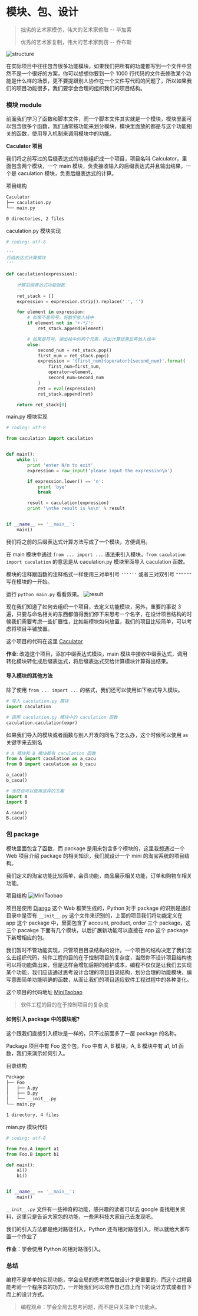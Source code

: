 # 模块、包、设计

> 拙劣的艺术家模仿，伟大的艺术家偷取 -- 毕加索
>
> 优秀的艺术家复制，伟大的艺术家剽窃 -- 乔布斯

![structure](http://cdn.defcoding.com/8FFAC79A-AEF9-43AA-B17E-7D4EB6C71A43.png)

在实际项目中往往包含很多功能模块，如果我们把所有的功能都写到一个文件中显然不是一个很好的方案，你可以想想你要到一个 1000 行代码的文件去修改某个功能是什么样的场景，更不要提跟别人协作在一个文件写代码的问题了，所以如果我们的项目功能很多，我们要学会合理的组织我们的项目结构。

### 模块 module
前面我们学习了函数和脚本文件，而一个脚本文件其实就是一个模块，模块里面可以包含很多个函数，我们通常按功能来划分模块，模块里面放的都是与这个功能相关的函数，使用导入机制来调用模块中的功能。

**Caculator 项目**

我们将之前写过的后缀表达式的功能组织成一个项目，项目名叫 Calculator，里面包含两个模块，一个 main 模块，负责接收输入的后缀表达式并且输出结果，一个是 caculation 模块，负责后缀表达式的计算。

项目结构
``` bash
Caculator
├── caculation.py
└── main.py

0 directories, 2 files
```

caculation.py 模块实现
``` python
# coding: utf-8

'''
后缀表达式计算模块
'''

def caculation(expression):
    '''
    计算后缀表达式功能函数
    '''
    ret_stack = []
    expression = expression.strip().replace(' ', '')

    for element in expression:
        # 如果不是符号，将数字放入栈中
        if element not in '+-*/':
            ret_stack.append(element)

        # 如果是符号，弹出栈中的两个元素，得出计算结果后再放入栈中
        else:
            second_num = ret_stack.pop()
            first_num = ret_stack.pop()
            expression = '{first_num}{operator}{second_num}'.format(
                first_num=first_num,
                operator=element,
                second_num=second_num
            )
            ret = eval(expression)
            ret_stack.append(ret)

    return ret_stack[0]
```

main.py 模块实现
``` python
# coding: utf-8

from caculation import caculation


def main():
    while 1:
        print 'enter N/n to exit'
        expression = raw_input('please input the expression\n')

        if expression.lower() == 'n':
            print 'bye'
            break

        result = caculation(expression)
        print '\nthe result is %s\n' % result


if __name__ == '__main__':
    main()
```

我们将之前的后缀表达式计算方法写成了一个模块，方便调用。

在 main 模块中通过 `from ... import ...` 语法来引入模块，`from caculation import caculation` 的意思是从 caculation.py 模块里面导入 caculation 函数。

模块的注释跟函数的注释格式一样使用三对单引号 `''''''` 或者三对双引号 `""""""` 写在模块的一开始。

运行 `python main.py` 看看效果。
![result](http://odli54y3q.bkt.clouddn.com/C8FA1EDE-BABA-429D-AC12-53982DA5861A.png)

现在我们知道了如何去组织一个项目，去定义功能模块，另外，重要的事说 3 遍，只要与命名相关的东西都值得我们停下来思考一个名字，在设计项目结构的时候我们需要考虑一些扩展性，比如新模块如何放置，我们的项目比较简单，可以考虑将项目平铺放置。

这个项目的代码在这里 [Caculator](https://github.com/runforever/py4g/tree/master/tutorial_src/Caculator)

**作业**: 改造这个项目，添加中缀表达式模块，main 模块中接收中缀表达式，调用转化模块转化成后缀表达式，将后缀表达式交给计算模块计算得出结果。

#### 导入模块的其他方法
除了使用 `from ... import ...` 的格式，我们还可以使用如下格式导入模块。
``` python
# 导入 caculation.py 模块
import caculation

# 调用 caculation.py 模块中的 caculation 函数
caculation.caculation(expr)
```

如果我们导入的模块或者函数与别人开发的同名了怎么办，这个时候可以使用 `as` 关键字来去别名
``` python
# A 模块和 B 模块都有 caculation 函数
from A import caculation as a_cacu
from B import caculation as b_cacu

a_cacu()
b_cacu()

# 当然也可以使用这样的方案
import A
import B

A.cacu()
B.cacu()
```

### 包 package
模块里面包含了函数，而 package 是用来包含多个模块的，这里我想通过一个 Web 项目介绍 package 的相关知识，我们就设计一个 mini 的淘宝系统的项目结构。

我们定义的淘宝功能比较简单，会员功能，商品展示相关功能，订单和购物车相关功能。

项目结构
![MiniTaobao](http://odli54y3q.bkt.clouddn.com/900C58CD-F135-48F0-9123-295D42835EC5.png)

项目是使用 [Django](https://www.djangoproject.com) 这个 Web 框架生成的，Python 对于 package 的识别是通过目录中是否有 `__init__.py` 这个文件来识别的，上面的项目我们将功能定义在 app 这个 package 中，里面包含了 account, product, order 三个 package，这三个 pacakge 下面有几个模块，以后扩展新功能可以直接在 app 这个 package 下新增相应的包。

我们暂时不管功能实现，只管项目目录结构的设计。一个项目的结构决定了我们怎么去组织代码，软件工程的目的在于控制项目的复杂度，当然你不设计项目结构也可以将功能做出来，但是这样会增加后期的维护成本，编程不仅仅是让我们去实现某个功能，我们应该通过思考设计合理的项目目录结构，划分合理的功能模块，编写意图简单功能明确的函数，从而让我们的项目适应软件工程过程中的各种变化。

这个项目的代码地址 [MiniTaobao](https://github.com/runforever/py4g/tree/master/tutorial_src/MiniTaobao)

> 软件工程的目的在于控制项目的复杂度

#### 如何引入 package 中的模块呢?
这个跟我们直接引入模块是一样的，只不过前面多了一层 package 的名称。

Package 项目中有 Foo 这个包，Foo 中有 A, B 模块，A, B 模块中有 a1, b1 函数，我们来演示如何引入。

目录结构
``` bash
Package
├── Foo
│   ├── A.py
│   ├── B.py
│   └── __init__.py
└── main.py

1 directory, 4 files
```

mian.py 模块代码
``` python
# coding: utf-8

from Foo.A import a1
from Foo.B import b1

def main():
    a1()
    b1()


if __name__ == '__main__':
    main()
```

`__init__.py` 文件有一些神奇的功能，感兴趣的读者可以去 google 查找相关资料，这里只是告诉大家包的功能，一些黑科技大家自己去发现吧。

我们的引入方法都是绝对路径引入，Python 还有相对路径引入，所以就给大家布置一个作业了

**作业**：学会使用 Python 的相对路径引入。


### 总结
编程不是单单的实现功能，学会全局的思考然后做设计才是重要的，而这个过程最能考验一个程序员的功力，一开始我们可以培养自己自上而下的设计方式或者自下而上的设计方式。

> 编程观点：学会全局去思考问题，而不是只关注单个功能点。
